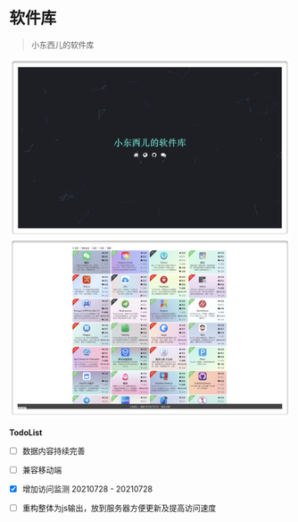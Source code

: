 # 软件库

> 小东西儿的软件库

![v4.0.0](./static/image/v4.0.0-4.jpg)
![v4.0.0](./static/image/v4.0.0-5.jpg)


**TodoList**

* [ ] 数据内容持续完善
* [ ] 兼容移动端
* [x] 增加访问监测 20210728 - 20210728
* [ ] 重构整体为js输出，放到服务器方便更新及提高访问速度


